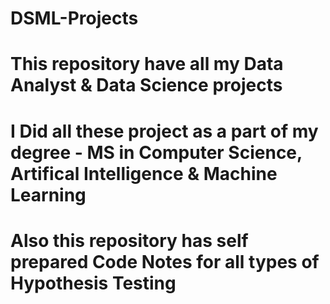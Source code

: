 # DSML-Projects
# This repository have all my Data Analyst & Data Science projects 
# I Did all these project as a part of my degree -  MS in Computer Science, Artifical Intelligence & Machine Learning
# Also this repository has self prepared Code Notes for all types of Hypothesis Testing
